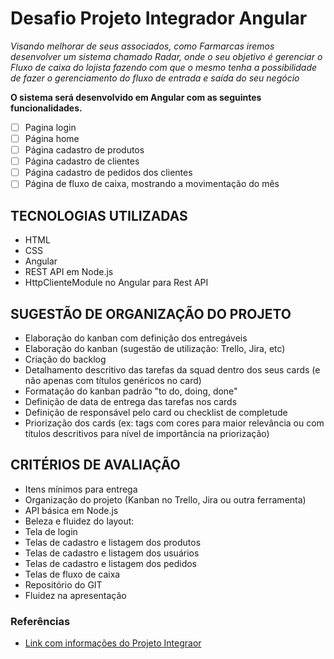 # Desafio Projeto Integrador Angular

*Visando melhorar de seus associados, como Farmarcas iremos desenvolver um sistema chamado Radar, onde o seu objetivo é gerenciar o Fluxo de caixa do lojista fazendo com que o mesmo tenha a possibilidade de fazer o gerenciamento do fluxo de entrada e saída do seu negócio*

**O sistema será desenvolvido em Angular com as seguintes funcionalidades.**

- [ ] Pagina login
- [ ] Página home
- [ ] Página cadastro de produtos
- [ ] Página cadastro de clientes
- [ ] Página cadastro de pedidos dos clientes
- [ ] Página de fluxo de caixa, mostrando a movimentação do mês

## TECNOLOGIAS UTILIZADAS

- HTML
- CSS
- Angular
- REST API em Node.js
- HttpClienteModule no Angular para Rest API

## SUGESTÃO DE ORGANIZAÇÃO DO PROJETO

- Elaboração do kanban com definição dos entregáveis
- Elaboração do kanban (sugestão de utilização: Trello, Jira, etc) 
- Criação do backlog
- Detalhamento descritivo das tarefas da squad dentro dos seus cards (e não apenas com títulos genéricos no card)
- Formatação do kanban padrão "to do, doing, done"
- Definição de data de entrega das tarefas nos cards
- Definição de responsável pelo card ou checklist de completude
- Priorização dos cards (ex: tags com cores para maior relevância ou com títulos descritivos para nível de importância na priorização)

## CRITÉRIOS DE AVALIAÇÃO

- Itens mínimos para entrega
- Organização do projeto (Kanban no Trello, Jira ou outra ferramenta)
- API básica em Node.js
- Beleza e fluidez do layout:
- Tela de login
- Telas de cadastro e listagem dos produtos
- Telas de cadastro e listagem dos usuários
- Telas de cadastro e listagem dos pedidos
- Telas de fluxo de caixa
- Repositório do GIT
- Fluidez na apresentação

### Referências

- [Link com informações do Projeto Integraor](https://docs.google.com/document/d/1t7k1-_LaiIV_jeNg0f1EuuDUcSINUSWQ/edit#)